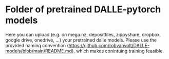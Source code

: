 # Folder of pretrained DALLE-pytorch models

Here you can upload (e.g. on mega.nz, depositfiles, zippyshare, dropbox, google drive, onedrive, ...) your pretrained dalle models.
Please use the provided naming convention (https://github.com/robvanvolt/DALLE-models/blob/main/README.md), which makes conintuing training feasible.
